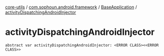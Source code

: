 [core-utils](../../index.md) / [com.sophoun.android.framework](../index.md) / [BaseApplication](index.md) / [activityDispatchingAndroidInjector](./activity-dispatching-android-injector.md)

# activityDispatchingAndroidInjector

`abstract var activityDispatchingAndroidInjector: <ERROR CLASS><<ERROR CLASS>>`